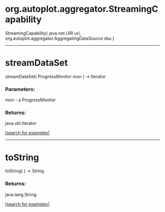 # org.autoplot.aggregator.StreamingCapability
StreamingCapability( java.net.URI uri, org.autoplot.aggregator.AggregatingDataSource dss )


***
<a name="streamDataSet"></a>
# streamDataSet
streamDataSet( ProgressMonitor mon ) &rarr; Iterator



### Parameters:
mon - a ProgressMonitor

### Returns:
java.util.Iterator


<a href="https://github.com/autoplot/dev/search?q=streamDataSet&unscoped_q=streamDataSet">[search for examples]</a>

***
<a name="toString"></a>
# toString
toString(  ) &rarr; String



### Returns:
java.lang.String


<a href="https://github.com/autoplot/dev/search?q=toString&unscoped_q=toString">[search for examples]</a>


